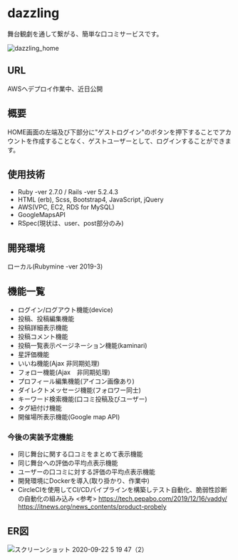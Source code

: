 # dazzling
舞台観劇を通して繋がる、簡単な口コミサービスです。

![dazzling_home](https://user-images.githubusercontent.com/55808655/93812414-8a0dc280-fc8c-11ea-8033-9996d6f8d8d2.png)

## URL
AWSへデプロイ作業中、近日公開

## 概要
HOME画面の左端及び下部分に"ゲストログイン"のボタンを押下することでアカウントを作成することなく、ゲストユーザーとして、ログインすることができます。<br>

## 使用技術
- Ruby -ver 2.7.0 / Rails -ver 5.2.4.3
- HTML (erb), Scss, Bootstrap4, JavaScript, jQuery
- AWS(VPC, EC2, RDS for MySQL)
- GoogleMapsAPI
- RSpec(現状は、user、post部分のみ)

## 開発環境
ローカル(Rubymine -ver 2019-3)

## 機能一覧
- ログイン/ログアウト機能(device)
- 投稿、投稿編集機能
- 投稿詳細表示機能
- 投稿コメント機能
- 投稿一覧表示ページネーション機能(kaminari)
- 星評価機能
- いいね機能(Ajax 非同期処理)
- フォロー機能(Ajax　非同期処理)
- プロフィール編集機能(アイコン画像あり)
- ダイレクトメッセージ機能(フォロワー同士)
- キーワード検索機能(口コミ投稿及びユーザー)
- タグ紐付け機能
- 開催場所表示機能(Google map API)

### 今後の実装予定機能
- 同じ舞台に関する口コミをまとめて表示機能
- 同じ舞台への評価の平均点表示機能
- ユーザーの口コミに対する評価の平均点表示機能
- 開発環境にDockerを導入(取り掛かり、作業中)
- CircleCIを使用してCI/CDパイプラインを構築しテスト自動化、脆弱性診断の自動化の組み込み
  <参考>
  https://tech.pepabo.com/2019/12/16/vaddy/
  https://itnews.org/news_contents/product-probely

## ER図
![スクリーンショット 2020-09-22 5 19 47（2）](https://user-images.githubusercontent.com/55808655/93817112-7023ae00-fc93-11ea-8108-b99601798870.png)

